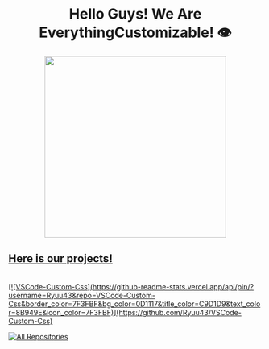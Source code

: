 <h1 align="center">Hello Guys! We Are EverythingCustomizable! 👁️</h1>

<div align="center">
<a href="https://ossinsight.io">
  <img src="/web/static/img/screenshots/homepage.gif" height=360
</a>
</div>

## Here is our projects!

<br/>
[![VSCode-Custom-Css](https://github-readme-stats.vercel.app/api/pin/?username=Ryuu43&repo=VSCode-Custom-Css&border_color=7F3FBF&bg_color=0D1117&title_color=C9D1D9&text_color=8B949E&icon_color=7F3FBF)](https://github.com/Ryuu43/VSCode-Custom-Css)

<p align="left">
<a href="https://github.com/Ryuu43?tab=repositories" target="_blank"><img alt="All Repositories" title="All Repositories" src="https://img.shields.io/badge/-All%20Repos-2962FF?style=for-the-badge&logo=koding&logoColor=white"/></a>
</p>

